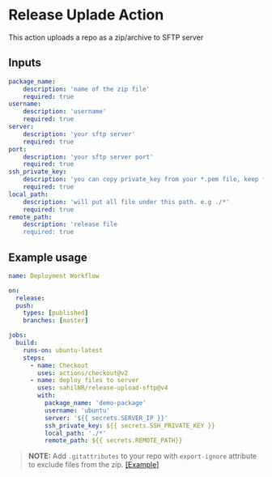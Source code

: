 # Release Uplade Action

This action uploads a repo as a zip/archive to SFTP server

## Inputs

```yml
package_name:
    description: 'name of the zip file'
    required: true
username:
    description: 'username'
    required: true
server:
    description: 'your sftp server'
    required: true
port:
    description: 'your sftp server port'
    required: true
ssh_private_key:
    description: 'you can copy private_key from your *.pem file, keep format'
    required: true
local_path:
    description: 'will put all file under this path. e.g ./*'
    required: true
remote_path:
    description: 'release file
    required: true
```

## Example usage

```yml
name: Deployment Workflow

on:
  release:
  push:
    types: [published]
    branches: [master]

jobs:
  build:
    runs-on: ubuntu-latest
    steps:
      - name: Checkout
        uses: actions/checkout@v2
      - name: deploy files to server
        uses: sahilNR/release-upload-sftp@v4
        with:
          package_name: 'demo-package'
          username: 'ubuntu'
          server: '${{ secrets.SERVER_IP }}'
          ssh_private_key: ${{ secrets.SSH_PRIVATE_KEY }}
          local_path: './*'
          remote_path: ${{ secrets.REMOTE_PATH}}
```

> __NOTE:__ Add `.gitattributes` to your repo with `export-ignore` attribute to exclude files from the zip. [[Example]](./resource/sample.gitattributes) 

